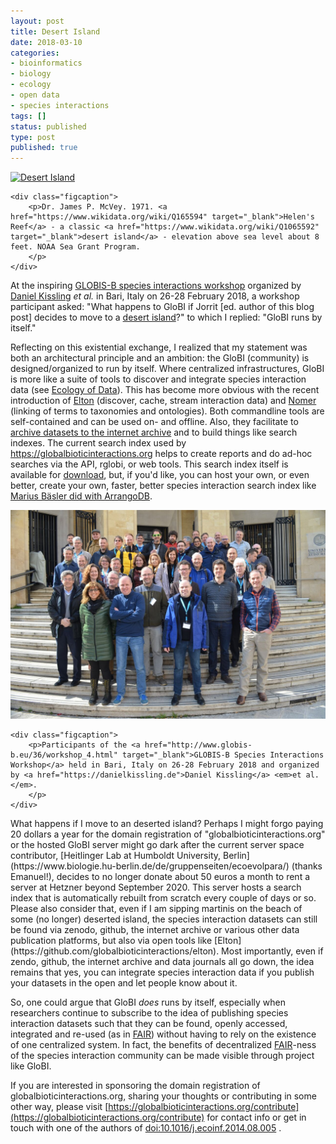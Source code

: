 ```yaml
---
layout: post
title: Desert Island
date: 2018-03-10
categories:
- bioinformatics
- biology
- ecology
- open data
- species interactions
tags: []
status: published
type: post
published: true
---
```



<div class="figure figure-globi left"><a href="https://www.wikidata.org/wiki/Q1065592" target="_blank"><img
        src="https://upload.wikimedia.org/wikipedia/commons/thumb/d/d3/Desertisland.jpg/800px-Desertisland.jpg" alt="Desert Island"/></a>

    <div class="figcaption">
        <p>Dr. James P. McVey. 1971. <a href="https://www.wikidata.org/wiki/Q165594" target="_blank">Helen's Reef</a> - a classic <a href="https://www.wikidata.org/wiki/Q1065592" target="_blank">desert island</a> - elevation above sea level about 8 feet. NOAA Sea Grant Program. 
        </p>
    </div>
</div>

At the inspiring [GLOBIS-B species interactions workshop](http://www.globis-b.eu/36/workshop_4.html) organized by [Daniel Kissling](https://www.danielkissling.de) _et al._ in Bari, Italy on 26-28 February 2018, a workshop participant asked: "What happens to GloBI if Jorrit [ed. author of this blog post] decides to move to a [desert island](https://www.wikidata.org/wiki/Q1065592)?" to which I replied: "GloBI runs by itself."


Reflecting on this existential exchange, I realized that my statement was both an architectural principle and an ambition: the GloBI (community) is designed/organized to run by itself. Where centralized infrastructures, GloBI is more like a suite of tools to discover and integrate species interaction data (see [Ecology of Data](/2016/02/08/ecology-of-data/)). This has become more obvious with the recent introduction of [Elton](https://github.com/globalbioticinteractions/elton) (discover, cache, stream interaction data) and [Nomer](https://github.com/globalbioticinteractions/nomer) (linking of terms to taxonomies and ontologies). Both commandline tools are self-contained and can be used on- and offline. Also, they facilitate to [archive datasets to the internet archive](https://github.com/globalbioticinteractions/elton-archive) and to build things like search indexes. The current search index used by https://globalbioticinteractions.org helps to create reports and do ad-hoc searches via the API, rglobi, or web tools. This search index itself is available for [download](https://globalbioticinteractions.org/data), but, if you'd like, you can host your own, or even better, create your own, faster, better species interaction search index like [Marius Bäsler did with ArrangoDB](https://www.arangodb.com/arangodb-graph-to-cytoscape/). 

<div class="figure figure-globi right"><a href="/assets/globis-b-2018.jpg" target="_blank"><img
        src="/assets/globis-b-2018.jpg" alt="GLOBIS-B Workshop Bari, Italy 26-28 Feb 2018"/></a>

    <div class="figcaption">
        <p>Participants of the <a href="http://www.globis-b.eu/36/workshop_4.html" target="_blank">GLOBIS-B Species Interactions Workshop</a> held in Bari, Italy on 26-28 February 2018 and organized by <a href="https://danielkissling.de">Daniel Kissling</a> <em>et al.</em>.
        </p>
    </div>
</div>
What happens if I move to an deserted island? Perhaps I might forgo paying 20 dollars a year for the domain registration of "globalbioticinteractions.org" or the hosted GloBI server might go dark after the current server space contributor, [Heitlinger Lab at Humboldt University, Berlin](https://www.biologie.hu-berlin.de/de/gruppenseiten/ecoevolpara/) (thanks Emanuel!), decides to no longer donate about 50 euros a month to rent a server at Hetzner beyond September 2020. This server hosts a search index that is automatically rebuilt from scratch every couple of days or so. Please also consider that, even if I am sipping martinis on the beach of some (no longer) deserted island, the species interaction datasets can still be found via zenodo, github, the internet archive or various other data publication platforms, but also via open tools like [Elton](https://github.com/globalbioticinteractions/elton). Most importantly, even if zendo, github, the internet archive and data journals all go down, the idea remains that yes, you can integrate species interaction data if you publish your datasets in the open and let people know about it.

So, one could argue that GloBI _does_ runs by itself, especially when researchers continue to subscribe to the idea of publishing species interaction datasets such that they can be found, openly accessed, integrated and re-used (as in [FAIR](https://www.force11.org/fairprinciples)) without having to rely on the existence of one centralized system. In fact, the benefits of decentralized [FAIR](https://www.force11.org/fairprinciples)-ness of the species interaction community can be made visible through project like GloBI.

If you are interested in sponsoring the domain registration of globalbioticinteractions.org, sharing your thoughts or contributing in some other way, please visit [https://globalbioticinteractions.org/contribute](https://globalbioticinteractions.org/contribute) for contact info or get in touch with one of the authors of [doi:10.1016/j.ecoinf.2014.08.005](https://doi.org/10.1016/j.ecoinf.2014.08.005) .
